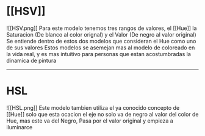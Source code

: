 # [[HSV]]
![[HSV.png]]
Para este modelo tenemos tres rangos de valores, el [[Hue]] la Saturacion (De blanco al color orignal) y el Valor (De negro al valor original)
Se entiende dentro de estos dos modelos que consideran el Hue como uno de sus valores
Estos modelos se asemejan mas al modelo de coloreado en la vida real, y es mas intuitivo para personas que estan acostumbradas la dinamica de pintura 

---
# HSL
![[HSL.png]]
Este modelo tambien utiliza el ya conocido concepto de [[Hue]] solo que esta ocacion el eje no solo va de negro al valor del color de Hue, mas este va del Negro, Pasa por el valor original y empieza a iluminarce 